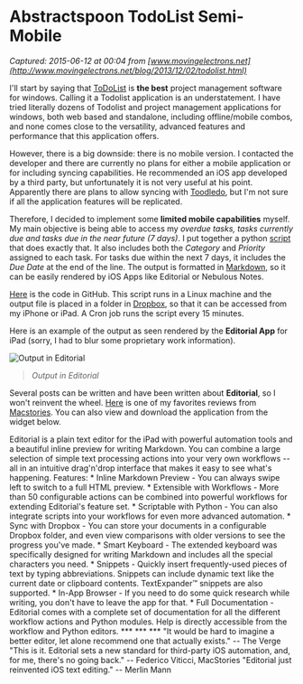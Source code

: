 # Abstractspoon TodoList Semi-Mobile

_Captured: 2015-06-12 at 00:04 from [www.movingelectrons.net](http://www.movingelectrons.net/blog/2013/12/02/todolist.html)_

I'll start by saying that [ToDoList](http://www.abstractspoon.com/) is **the best** project management software for windows. Calling it a Todolist application is an understatement. I have tried literally dozens of Todolist and project management applications for windows, both web based and standalone, including offline/mobile combos, and none comes close to the versatility, advanced features and performance that this application offers.

However, there is a big downside: there is no mobile version. I contacted the developer and there are currently no plans for either a mobile application or for including syncing capabilities. He recommended an iOS app developed by a third party, but unfortunately it is not very useful at his point. Apparently there are plans to allow syncing with [Toodledo](http://www.toodledo.com/), but I'm not sure if all the application features will be replicated.

Therefore, I decided to implement some **limited mobile capabilities** myself. My main objective is being able to access my _overdue tasks, tasks currently due and tasks due in the near future (7 days)_. I put together a python [script](https://gist.github.com/Moving-Electrons/7762481) that does exactly that. It also includes both the _Category_ and _Priority_ assigned to each task. For tasks due within the next 7 days, it includes the _Due Date_ at the end of the line. The output is formatted in [Markdown](http://daringfireball.net/projects/markdown/), so it can be easily rendered by iOS Apps like Editorial or Nebulous Notes.

[Here](https://gist.github.com/Moving-Electrons/7762481) is the code in GitHub. This script runs in a Linux machine and the output file is placed in a folder in [Dropbox](https://db.tt/LdFyqgz2), so that it can be accessed from my iPhone or iPad. A Cron job runs the script every 15 minutes.

Here is an example of the output as seen rendered by the **Editorial App** for iPad (sorry, I had to blur some proprietary work information).

![Output in Editorial](http://www.movingelectrons.net/images/iPadScreenshot_Edited.png)

> _Output in Editorial_

Several posts can be written and have been written about **Editorial**, so I won't reinvent the wheel. [Here](http://www.macstories.net/stories/editorial-for-ipad-review/) is one of my favorites reviews from [Macstories](http://www.macstories.net). You can also view and download the application from the widget below.

Editorial is a plain text editor for the iPad with powerful automation tools and a beautiful inline preview for writing Markdown. You can combine a large selection of simple text processing actions into your very own workflows -- all in an intuitive drag'n'drop interface that makes it easy to see what's happening. Features: * Inline Markdown Preview - You can always swipe left to switch to a full HTML preview. * Extensible with Workflows - More than 50 configurable actions can be combined into powerful workflows for extending Editorial's feature set. * Scriptable with Python - You can also integrate scripts into your workflows for even more advanced automation. * Sync with Dropbox - You can store your documents in a configurable Dropbox folder, and even view comparisons with older versions to see the progress you've made. * Smart Keyboard - The extended keyboard was specifically designed for writing Markdown and includes all the special characters you need. * Snippets - Quickly insert frequently-used pieces of text by typing abbreviations. Snippets can include dynamic text like the current date or clipboard contents. TextExpander™ snippets are also supported. * In-App Browser - If you need to do some quick research while writing, you don't have to leave the app for that. * Full Documentation - Editorial comes with a complete set of documentation for all the different workflow actions and Python modules. Help is directly accessible from the workflow and Python editors. *** *** *** "It would be hard to imagine a better editor, let alone recommend one that actually exists." -- The Verge "This is it. Editorial sets a new standard for third-party iOS automation, and, for me, there's no going back." -- Federico Viticci, MacStories "Editorial just reinvented iOS text editing." -- Merlin Mann
